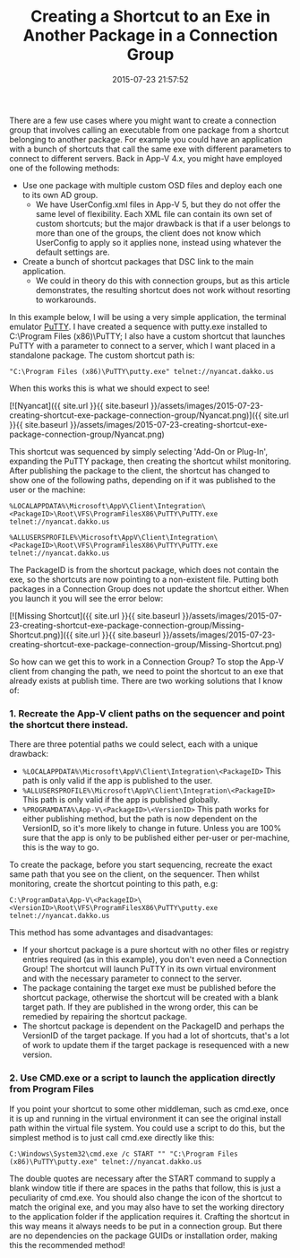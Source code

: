 ﻿---
title: Creating a Shortcut to an Exe in Another Package in a Connection Group
slug: creating-shortcut-to-exe-in-another-package-in-connection-group
excerpt: There are a few use cases where you might want to create a connection group that involves calling an executable from one package from a shortcut belonging to another package.
date: '2015-07-23 21:57:52'
redirect_from: /2015/07/creating-shortcut-exe-package-connection-group/
layout: single
classes: wide
categories:
  - App-V
tags:
  - App-V
---

There are a few use cases where you might want to create a connection group that involves calling an executable from one package from a shortcut belonging to another package. For example you could have an application with a bunch of shortcuts that call the same exe with different parameters to connect to different servers. Back in App-V 4.x, you might have employed one of the following methods:

* Use one package with multiple custom OSD files and deploy each one to its own AD group.
    * We have UserConfig.xml files in App-V 5, but they do not offer the same level of flexibility. Each XML file can contain its own set of custom shortcuts; but the major drawback is that if a user belongs to more than one of the groups, the client does not know which UserConfig to apply so it applies none, instead using whatever the default settings are.
* Create a bunch of shortcut packages that DSC link to the main application.
    * We could in theory do this with connection groups, but as this article demonstrates, the resulting shortcut does not work without resorting to workarounds.

In this example below, I will be using a very simple application, the terminal emulator [PuTTY](http://www.chiark.greenend.org.uk/~sgtatham/putty/download.html). I have created a sequence with putty.exe installed to C:\Program Files (x86)\PuTTY; I also have a custom shortcut that launches PuTTY with a parameter to connect to a server, which I want placed in a standalone package. The custom shortcut path is:

`"C:\Program Files (x86)\PuTTY\putty.exe" telnet://nyancat.dakko.us`

When this works this is what we should expect to see!

[![Nyancat]({{ site.url }}{{ site.baseurl }}/assets/images/2015-07-23-creating-shortcut-exe-package-connection-group/Nyancat.png)]({{ site.url }}{{ site.baseurl }}/assets/images/2015-07-23-creating-shortcut-exe-package-connection-group/Nyancat.png)

This shortcut was sequenced by simply selecting 'Add-On or Plug-In', expanding the PuTTY package, then creating the shortcut whilst monitoring. After publishing the package to the client, the shortcut has changed to show one of the following paths, depending on if it was published to the user or the machine: 

`%LOCALAPPDATA%\Microsoft\AppV\Client\Integration\<PackageID>\Root\VFS\ProgramFilesX86\PuTTY\PuTTY.exe telnet://nyancat.dakko.us`

`%ALLUSERSPROFILE%\Microsoft\AppV\Client\Integration\<PackageID>\Root\VFS\ProgramFilesX86\PuTTY\PuTTY.exe telnet://nyancat.dakko.us`

The PackageID is from the shortcut package, which does not contain the exe, so the shortcuts are now pointing to a non-existent file. Putting both packages in a Connection Group does not update the shortcut either. When you launch it you will see the error below:

[![Missing Shortcut]({{ site.url }}{{ site.baseurl }}/assets/images/2015-07-23-creating-shortcut-exe-package-connection-group/Missing-Shortcut.png)]({{ site.url }}{{ site.baseurl }}/assets/images/2015-07-23-creating-shortcut-exe-package-connection-group/Missing-Shortcut.png)

So how can we get this to work in a Connection Group? To stop the App-V client from changing the path, we need to point the shortcut to an exe that already exists at publish time. There are two working solutions that I know of:

### 1. Recreate the App-V client paths on the sequencer and point the shortcut there instead.

There are three potential paths we could select, each with a unique drawback:

* `%LOCALAPPDATA%\Microsoft\AppV\Client\Integration\<PackageID>` This path is only valid if the app is published to the user.
* `%ALLUSERSPROFILE%\Microsoft\AppV\Client\Integration\<PackageID>` This path is only valid if the app is published globally.
* `%PROGRAMDATA%\App-V\<PackageID>\<VersionID>` This path works for either publishing method, but the path is now dependent on the VersionID, so it's more likely to change in future. Unless you are 100% sure that the app is only to be published either per-user or per-machine, this is the way to go.

To create the package, before you start sequencing, recreate the exact same path that you see on the client, on the sequencer. Then whilst monitoring, create the shortcut pointing to this path, e.g:

`C:\ProgramData\App-V\<PackageID>\<VersionID>\Root\VFS\ProgramFilesX86\PuTTY\putty.exe telnet://nyancat.dakko.us`

This method has some advantages and disadvantages:

* If your shortcut package is a pure shortcut with no other files or registry entries required (as in this example), you don't even need a Connection Group! The shortcut will launch PuTTY in its own virtual environment and with the necessary parameter to connect to the server.
* The package containing the target exe must be published before the shortcut package, otherwise the shortcut will be created with a blank target path. If they are published in the wrong order, this can be remedied by repairing the shortcut package.
* The shortcut package is dependent on the PackageID and perhaps the VersionID of the target package. If you had a lot of shortcuts, that's a lot of work to update them if the target package is resequenced with a new version.

### 2. Use CMD.exe or a script to launch the application directly from Program Files

If you point your shortcut to some other middleman, such as cmd.exe, once it is up and running in the virtual environment it can see the original install path within the virtual file system. You could use a script to do this, but the simplest method is to just call cmd.exe directly like this:

`C:\Windows\System32\cmd.exe /c START "" "C:\Program Files (x86)\PuTTY\putty.exe" telnet://nyancat.dakko.us`

The double quotes are necessary after the START command to supply a blank window title if there are spaces in the paths that follow, this is just a peculiarity of cmd.exe. You should also change the icon of the shortcut to match the original exe, and you may also have to set the working directory to the application folder if the application requires it. Crafting the shortcut in this way means it always needs to be put in a connection group. But there are no dependencies on the package GUIDs or installation order, making this the recommended method!